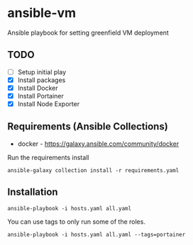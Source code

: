# ansible-vm
Ansible playbook for setting greenfield VM deployment

## TODO
- [ ] Setup initial play
- [x] Install packages
- [x] Install Docker
- [x] Install Portainer
- [x] Install Node Exporter

## Requirements (Ansible Collections)
- docker - https://galaxy.ansible.com/community/docker

Run the requirements install
```
ansible-galaxy collection install -r requirements.yaml
```

## Installation
```
ansible-playbook -i hosts.yaml all.yaml
```

You can use tags to only run some of the roles.
```
ansible-playbook -i hosts.yaml all.yaml --tags=portainer
```